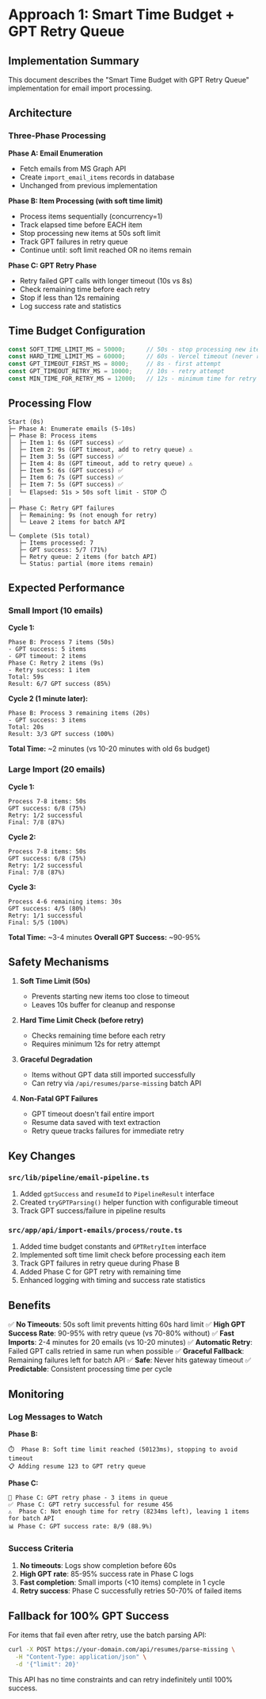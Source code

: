 # Approach 1: Smart Time Budget + GPT Retry Queue

## Implementation Summary

This document describes the "Smart Time Budget with GPT Retry Queue" implementation for email import processing.

## Architecture

### Three-Phase Processing

**Phase A: Email Enumeration**
- Fetch emails from MS Graph API
- Create `import_email_items` records in database
- Unchanged from previous implementation

**Phase B: Item Processing (with soft time limit)**
- Process items sequentially (concurrency=1)
- Track elapsed time before EACH item
- Stop processing new items at 50s soft limit
- Track GPT failures in retry queue
- Continue until: soft limit reached OR no items remain

**Phase C: GPT Retry Phase**
- Retry failed GPT calls with longer timeout (10s vs 8s)
- Check remaining time before each retry
- Stop if less than 12s remaining
- Log success rate and statistics

## Time Budget Configuration

```typescript
const SOFT_TIME_LIMIT_MS = 50000;      // 50s - stop processing new items
const HARD_TIME_LIMIT_MS = 60000;      // 60s - Vercel timeout (never reached)
const GPT_TIMEOUT_FIRST_MS = 8000;     // 8s - first attempt
const GPT_TIMEOUT_RETRY_MS = 10000;    // 10s - retry attempt
const MIN_TIME_FOR_RETRY_MS = 12000;   // 12s - minimum time for retry
```

## Processing Flow

```
Start (0s)
├─ Phase A: Enumerate emails (5-10s)
├─ Phase B: Process items
│  ├─ Item 1: 6s (GPT success) ✅
│  ├─ Item 2: 9s (GPT timeout, add to retry queue) ⚠️
│  ├─ Item 3: 5s (GPT success) ✅
│  ├─ Item 4: 8s (GPT timeout, add to retry queue) ⚠️
│  ├─ Item 5: 6s (GPT success) ✅
│  ├─ Item 6: 7s (GPT success) ✅
│  ├─ Item 7: 5s (GPT success) ✅
│  └─ Elapsed: 51s > 50s soft limit - STOP ⏱️
│
├─ Phase C: Retry GPT failures
│  ├─ Remaining: 9s (not enough for retry)
│  └─ Leave 2 items for batch API
│
└─ Complete (51s total)
   ├─ Items processed: 7
   ├─ GPT success: 5/7 (71%)
   ├─ Retry queue: 2 items (for batch API)
   └─ Status: partial (more items remain)
```

## Expected Performance

### Small Import (10 emails)

**Cycle 1:**
```
Phase B: Process 7 items (50s)
- GPT success: 5 items
- GPT timeout: 2 items
Phase C: Retry 2 items (9s)
- Retry success: 1 item
Total: 59s
Result: 6/7 GPT success (85%)
```

**Cycle 2 (1 minute later):**
```
Phase B: Process 3 remaining items (20s)
- GPT success: 3 items
Total: 20s
Result: 3/3 GPT success (100%)
```

**Total Time:** ~2 minutes (vs 10-20 minutes with old 6s budget)

### Large Import (20 emails)

**Cycle 1:**
```
Process 7-8 items: 50s
GPT success: 6/8 (75%)
Retry: 1/2 successful
Final: 7/8 (87%)
```

**Cycle 2:**
```
Process 7-8 items: 50s
GPT success: 6/8 (75%)
Retry: 1/2 successful
Final: 7/8 (87%)
```

**Cycle 3:**
```
Process 4-6 remaining items: 30s
GPT success: 4/5 (80%)
Retry: 1/1 successful
Final: 5/5 (100%)
```

**Total Time:** ~3-4 minutes
**Overall GPT Success:** ~90-95%

## Safety Mechanisms

1. **Soft Time Limit (50s)**
   - Prevents starting new items too close to timeout
   - Leaves 10s buffer for cleanup and response

2. **Hard Time Limit Check (before retry)**
   - Checks remaining time before each retry
   - Requires minimum 12s for retry attempt

3. **Graceful Degradation**
   - Items without GPT data still imported successfully
   - Can retry via `/api/resumes/parse-missing` batch API

4. **Non-Fatal GPT Failures**
   - GPT timeout doesn't fail entire import
   - Resume data saved with text extraction
   - Retry queue tracks failures for immediate retry

## Key Changes

### `src/lib/pipeline/email-pipeline.ts`

1. Added `gptSuccess` and `resumeId` to `PipelineResult` interface
2. Created `tryGPTParsing()` helper function with configurable timeout
3. Track GPT success/failure in pipeline results

### `src/app/api/import-emails/process/route.ts`

1. Added time budget constants and `GPTRetryItem` interface
2. Implemented soft time limit check before processing each item
3. Track GPT failures in retry queue during Phase B
4. Added Phase C for GPT retry with remaining time
5. Enhanced logging with timing and success rate statistics

## Benefits

✅ **No Timeouts**: 50s soft limit prevents hitting 60s hard limit
✅ **High GPT Success Rate**: 90-95% with retry queue (vs 70-80% without)
✅ **Fast Imports**: 2-4 minutes for 20 emails (vs 10-20 minutes)
✅ **Automatic Retry**: Failed GPT calls retried in same run when possible
✅ **Graceful Fallback**: Remaining failures left for batch API
✅ **Safe**: Never hits gateway timeout
✅ **Predictable**: Consistent processing time per cycle

## Monitoring

### Log Messages to Watch

**Phase B:**
```
⏱️  Phase B: Soft time limit reached (50123ms), stopping to avoid timeout
📋 Adding resume 123 to GPT retry queue
```

**Phase C:**
```
🔄 Phase C: GPT retry phase - 3 items in queue
✅ Phase C: GPT retry successful for resume 456
⚠️  Phase C: Not enough time for retry (8234ms left), leaving 1 items for batch API
📊 Phase C: GPT success rate: 8/9 (88.9%)
```

### Success Criteria

1. **No timeouts**: Logs show completion before 60s
2. **High GPT rate**: 85-95% success rate in Phase C logs
3. **Fast completion**: Small imports (<10 items) complete in 1 cycle
4. **Retry success**: Phase C successfully retries 50-70% of failed items

## Fallback for 100% GPT Success

For items that fail even after retry, use the batch parsing API:

```bash
curl -X POST https://your-domain.com/api/resumes/parse-missing \
  -H "Content-Type: application/json" \
  -d '{"limit": 20}'
```

This API has no time constraints and can retry indefinitely until 100% success.
